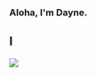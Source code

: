 ### Aloha, I'm Dayne.
I 
--
![](https://komarev.com/ghpvc/?username=DayneLalmond&color=brightgreen&style=flat-square&label=PROFILE+VIEWS)
